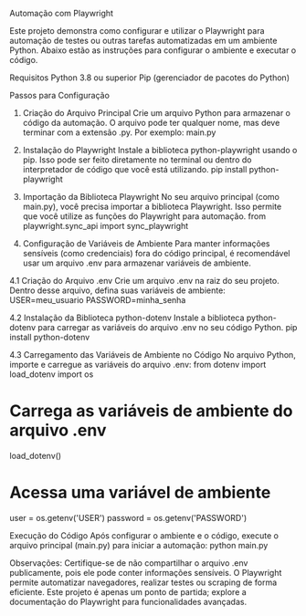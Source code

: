 Automação com Playwright

Este projeto demonstra como configurar e utilizar o Playwright para automação de testes ou outras tarefas automatizadas em um ambiente Python. 
Abaixo estão as instruções para configurar o ambiente e executar o código.

Requisitos
  Python 3.8 ou superior
  Pip (gerenciador de pacotes do Python)


Passos para Configuração
1. Criação do Arquivo Principal
    Crie um arquivo Python para armazenar o código da automação. O arquivo pode ter qualquer nome, mas deve terminar com a extensão .py.
Por exemplo: main.py

3. Instalação do Playwright
    Instale a biblioteca python-playwright usando o pip. Isso pode ser feito diretamente no terminal ou dentro do interpretador de código que você está utilizando.
pip install python-playwright

3. Importação da Biblioteca Playwright
    No seu arquivo principal (como main.py), você precisa importar a biblioteca Playwright. Isso permite que você utilize as funções do Playwright para automação.
from playwright.sync_api import sync_playwright

4. Configuração de Variáveis de Ambiente
    Para manter informações sensíveis (como credenciais) fora do código principal, é recomendável usar um arquivo .env para armazenar variáveis de ambiente.

4.1 Criação do Arquivo .env
    Crie um arquivo .env na raiz do seu projeto. Dentro desse arquivo, defina suas variáveis de ambiente:
USER=meu_usuario
PASSWORD=minha_senha

4.2 Instalação da Biblioteca python-dotenv
    Instale a biblioteca python-dotenv para carregar as variáveis do arquivo .env no seu código Python.
pip install python-dotenv

4.3 Carregamento das Variáveis de Ambiente no Código
    No arquivo Python, importe e carregue as variáveis do arquivo .env:
from dotenv import load_dotenv
import os
# Carrega as variáveis de ambiente do arquivo .env
load_dotenv()
# Acessa uma variável de ambiente
user = os.getenv('USER')
password = os.getenv('PASSWORD')


Execução do Código
    Após configurar o ambiente e o código, execute o arquivo principal (main.py) para iniciar a automação:
python main.py


Observações:
Certifique-se de não compartilhar o arquivo .env publicamente, pois ele pode conter informações sensíveis.
O Playwright permite automatizar navegadores, realizar testes ou scraping de forma eficiente. 
Este projeto é apenas um ponto de partida; explore a documentação do Playwright para funcionalidades avançadas.
